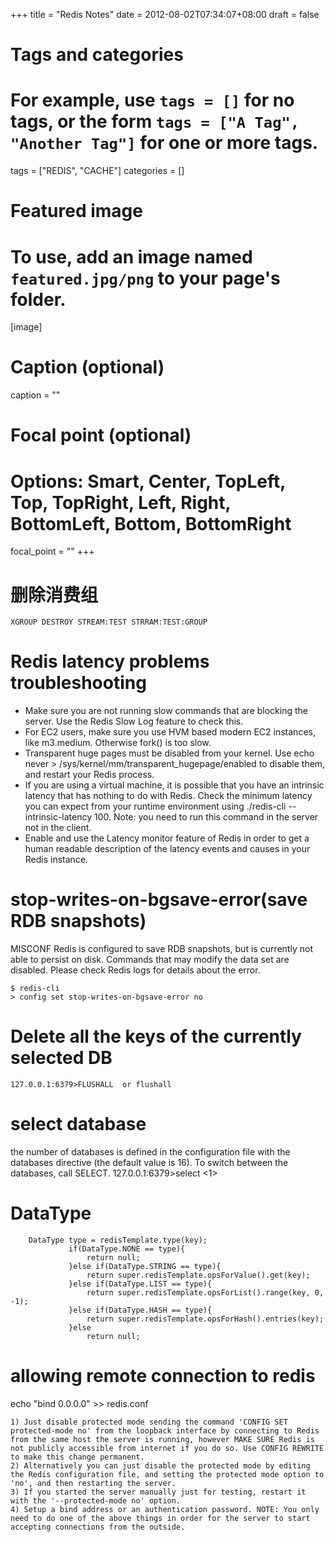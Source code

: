 +++
title = "Redis Notes"
date = 2012-08-02T07:34:07+08:00
draft = false

# Tags and categories
# For example, use `tags = []` for no tags, or the form `tags = ["A Tag", "Another Tag"]` for one or more tags.
tags = ["REDIS", "CACHE"]
categories = []

# Featured image
# To use, add an image named `featured.jpg/png` to your page's folder. 
[image]
  # Caption (optional)
  caption = ""

  # Focal point (optional)
  # Options: Smart, Center, TopLeft, Top, TopRight, Left, Right, BottomLeft, Bottom, BottomRight
  focal_point = ""
+++

# 删除消费组

```
XGROUP DESTROY STREAM:TEST STRRAM:TEST:GROUP
```


# Redis latency problems troubleshooting


- Make sure you are not running slow commands that are blocking the server. Use the Redis Slow Log feature to check this.
- For EC2 users, make sure you use HVM based modern EC2 instances, like m3.medium. Otherwise fork() is too slow.
- Transparent huge pages must be disabled from your kernel. Use echo never > /sys/kernel/mm/transparent_hugepage/enabled to disable them, and restart your Redis process.
- If you are using a virtual machine, it is possible that you have an intrinsic latency that has nothing to do with Redis. Check the minimum latency you can expect from your runtime environment using ./redis-cli --intrinsic-latency 100. Note: you need to run this command in the server not in the client.
- Enable and use the Latency monitor feature of Redis in order to get a human readable description of the latency events and causes in your Redis instance.


# stop-writes-on-bgsave-error(save RDB snapshots)

MISCONF Redis is configured to save RDB snapshots, but is currently not able to persist on disk. Commands that may modify the data set are disabled. Please check Redis logs for details about the error.
```
$ redis-cli
> config set stop-writes-on-bgsave-error no
```

# Delete all the keys of the currently selected DB
    127.0.0.1:6379>FLUSHALL  or flushall

# select database

the number of databases is defined in the configuration file with the databases directive (the default value is 16). To switch between the databases, call SELECT.
    127.0.0.1:6379>select <1>

# DataType
```
    DataType type = redisTemplate.type(key);
             if(DataType.NONE == type){
                 return null;
             }else if(DataType.STRING == type){
                 return super.redisTemplate.opsForValue().get(key);
             }else if(DataType.LIST == type){
                 return super.redisTemplate.opsForList().range(key, 0, -1);
             }else if(DataType.HASH == type){
                 return super.redisTemplate.opsForHash().entries(key);
             }else
                 return null;
```

# allowing remote connection to redis

echo "bind 0.0.0.0" >> redis.conf
```
1) Just disable protected mode sending the command 'CONFIG SET protected-mode no' from the loopback interface by connecting to Redis from the same host the server is running, however MAKE SURE Redis is not publicly accessible from internet if you do so. Use CONFIG REWRITE to make this change permanent.
2) Alternatively you can just disable the protected mode by editing the Redis configuration file, and setting the protected mode option to 'no', and then restarting the server.
3) If you started the server manually just for testing, restart it with the '--protected-mode no' option.
4) Setup a bind address or an authentication password. NOTE: You only need to do one of the above things in order for the server to start accepting connections from the outside.
```

